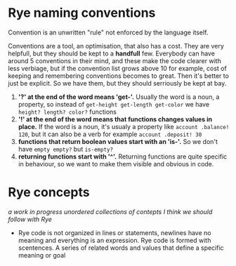# Rye naming conventions

Convention is an unwritten "rule" not enforced by the language itself.

Conventions are a tool, an optimisation, that also has a cost. They are very helpfull, but they should be kept to a **handfull** few. Everybody can have around
5 conventions in their mind, and these make the code clearer with less verbiage, but if the convention list grows above 10 for example, cost of keeping and
remembering conventions becomes to great. Then it's better to just be explicit. So we have them, but they should serriously be kept at bay.

1) **'?' at the end of the word means 'get-'.** Usually the word is a noun, a property, so instead of `get-height get-length get-color` we have `height? length? color?` functions
2) **'!' at the end of the word means that functions changes values in place.** If the word is a noun, it's usualy a property like `account .balance! 120`, but it can also be a verb for example `account .deposit! 30` 
4) **functions that return boolean values start with an 'is-'.** So we don't have `empty empty?` but `is-empty?`
5) **returning functions start with '^'.** Returning functions are quite specific in behaviour, so we want to make them visible and obvious in code.

# Rye concepts

_a work in progress unordered collections of contepts I think we should follow with Rye_ 

* Rye code is not organized in lines or statements, newlines have no meaning and everything is an expression. Rye code is
  formed with scentences. A series of related words and values that define a specific meaning or goal

